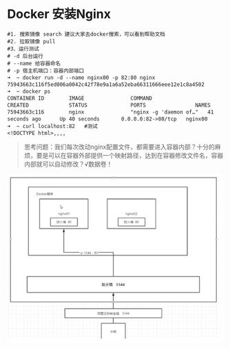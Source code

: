 # Docker 安装Nginx


```
#1. 搜索镜像 search 建议大家去docker搜索，可以看到帮助文档
#2. 拉取镜像 pull
#3、运行测试
# -d 后台运行
# --name 给容器命名
# -p 宿主机端口：容器内部端口
➜  ~ docker run -d --name nginx00 -p 82:80 nginx
75943663c116f5ed006a0042c42f78e9a1a6a52eba66311666eee12e1c8a4502
➜  ~ docker ps
CONTAINER ID        IMAGE               COMMAND                  CREATED             STATUS              PORTS                NAMES
75943663c116        nginx               "nginx -g 'daemon of…"   41 seconds ago      Up 40 seconds       0.0.0.0:82->80/tcp   nginx00
➜  ~ curl localhost:82   #测试
<!DOCTYPE html>,,,,

```
> 思考问题：我们每次改动nginx配置文件，都需要进入容器内部？十分的麻烦，要是可以在容器外部提供一个映射路径，达到在容器修改文件名，容器内部就可以自动修改？√数据卷！


![1612104107707.png](img/1612104107707.png)



